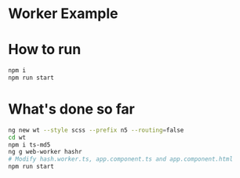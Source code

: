 # Worker Example

# How to run

```sh
npm i
npm run start
```

# What's done so far

```sh
ng new wt --style scss --prefix n5 --routing=false
cd wt
npm i ts-md5
ng g web-worker hashr
# Modify hash.worker.ts, app.component.ts and app.component.html
npm run start
```